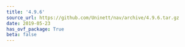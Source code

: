 ```yaml
---
title: '4.9.6'
source_url: https://github.com/Uninett/nav/archive/4.9.6.tar.gz
date: 2019-05-23
has_ovf_package: True
beta: false
---
```

